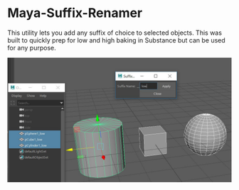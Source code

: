 # Maya-Suffix-Renamer
This utility lets you add any suffix of choice to selected objects. This was built to quickly prep for low and high baking in Substance but can be used for any purpose.

![](pics/Suffix.JPG)

